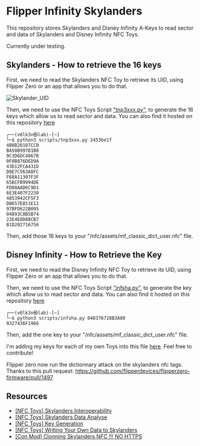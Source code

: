 # Flipper Infinity Skylanders

This repository stores Skylanders and Disney Infinity A-Keys to read sector and data of Skylanders and Disney Infinity NFC Toys.

Currently under testing.

## Skylanders - How to retrieve the 16 keys 

First, we need to read the Skylanders NFC Toy to retrieve its UID, using Flipper Zero or an app that allows you to do that.

![Skylander_UID](https://user-images.githubusercontent.com/22322762/181916763-dfd7f97f-341e-4cc8-898a-5fd77097573f.png)

Then, we need to use the NFC Toys Script <a href="https://nfc.toys/interop-sky.html">"tnp3xxx.py"</a>, to generate the 16 keys which allow us to read sector and data. You can also find it hosted on this repository <a href="scripts/tnp3xxx.py">here</a>

```
┌──(v0lk3n㉿lab)-[~]
└─$ python3 scripts/tnp3xxx.py 2453be1f
4B0B20107CCB
BA50B997D1B8
9C3D6DC4067B
0F0B876DED9A
43D12FCA431D
D0E7C563A8FC
F68A11307F3F
65BCFB9994DE
FD08AAD6C9D1
6E3E407F2230
4853942CF5F3
DB657E851E12
97BFD622B095
04893C8B5B74
22E4E8D88CB7
B1D202716756
```

Then, add those 16 keys to your "/nfc/assets/mf_classic_dict_user.nfc" file.

## Disney Infinity - How to Retrieve the Key

First, we need to read the Disney Infinity NFC Toy to retrieve its UID, using Flipper Zero or an app that allows you to do that.

Then, we need to use the NFC Toys Script <a href="https://nfc.toys/interop-inf.html">"infsha.py"</a>, to generate the key which allow us to read sector and data. You can also find it hosted on this repository <a href="scripts/infsha.py">here</a>

```
┌──(v0lk3n㉿lab)-[~]
└─$ python3 scripts/infsha.py 048376728B3A80
9327436F1966 
```
Then, add the one key to your "/nfc/assets/mf_classic_dict_user.nfc" file.

I'm adding my keys for each of my own Toys into this file <a href="https://github.com/V0lk3n/Flipper-Skylanders/blob/main/nfc/assets/mf_classic_dict_user.nfc">here</a>. Feel free to contribute!

Flipper zero now run the dictionnary attack on the skylanders nfc tags. 
Thanks to this pull request: https://github.com/flipperdevices/flipperzero-firmware/pull/1497

## Resources 

* <a href="https://nfc.toys/interop-sky.html">[NFC Toys] Skylanders Interoperability</a>
* <a href="https://nfc.toys/data-giants.html">[NFC Toys] Skylanders Data Analyse</a>
* <a href="https://nfc.toys/prac-keys.html">[NFC Toys] Key Generation</a>
* <a href="https://nfc.toys/workflow-sky.html">[NFC Toys] Writing Your Own Data to Skylanders</a>
* <a href="http://con-mod.com/skylanders-nfc/">[Con Mod] Clonning Skylanders NFC !!! NO HTTPS</a>
